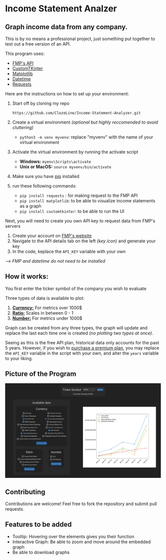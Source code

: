 # Income Statement Analzer

## Graph income data from any company. 

This is by no means a professional project, just something put together to test out a free version of an API.

This program uses:
- [FMP's API](https://site.financialmodelingprep.com/developer/docs)
- [CustomTKinter](https://felipetesc.github.io/CtkDocs/#/)
- [Matplotlib](https://matplotlib.org/stable/index.html)
- [Datetime](https://docs.python.org/3/library/datetime.html)
- [Requests](https://pypi.org/project/requests/)
  
  
Here are the instructions on how to set up your environment:
1. Start off by cloning my repo
   ```
   https://github.com/ClozeLine/Income-Statement-Analyzer.git
   ```
3. Create a virtual environment *(optional but highly reccomended to avoid cluttering)*

   - ```python3 -m venv myvenv```: replace "myvenv" with the name of your virtual environment
4. Activate the virtual environment by running the activate script
   - **Windows:** ```myenv\Scripts\activate```
   - **Unix or MacOS:** ```source myvenv/bin/activate```
5. Make sure you have [pip](https://pypi.org/project/pip/) installed
6. run these following commands:
   - ```pip install requests``` : for making request to the FMP API
   - ```pip install matplotlib```: to be able to visualize income statements as a graph
   - ```pip install customtkinter```: to be able to run the UI
  
   
Next, you will need to create you own API key to request data from FMP's servers
1. Create your account on [FMP's website](https://site.financialmodelingprep.com/)
2. Navigate to the API details tab on the left *(key icon)* and generate your key
3. In the code, keplace the ```API_KEY``` variable with your own
  
  *--> FMP and datetime do not need to be installed*

## How it works:
You first enter the ticker symbol of the company you wish to evaluate

Three types of data is available to plot:
1. <ins>**Currency:**</ins> For metrics over 1000$
2. <ins>**Ratio:**</ins> Scales in between 0 - 1
3. <ins>**Number:**</ins> For metrics under 1000$

Graph can be created from any three types, the graph will update and replace the last each time one is created _(no plotting two types at once)_.

Seeing as this is the free API plan, historical data only accounts for the past 5 years. However, if you wish to [purchase a premium plan](https://site.financialmodelingprep.com/developer/docs/pricing), you may replace the ```API_KEY``` variable in the script with your own, and alter the ```years``` variable to your liking.

## Picture of the Program
![Screenshot of the program in use](IncomeStatementAnalyzerScreenshot.png)

## Contributing

Contributions are welcome! Feel free to fork the repository and submit pull requests.

## Features to be added
- Tooltip: Hovering over the elements gives you their function
- Interactive Graph: Be able to zoom and move around the embedded graph
- Be able to download graphs
